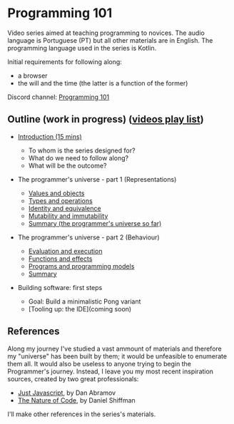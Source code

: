 # Programming 101

Video series aimed at teaching programming to novices. The audio language is Portuguese (PT) but all other materials are in English.
The programming language used in the series is Kotlin.

Initial requirements for following along: 
* a browser
* the will and the time (the latter is a function of the former)

Discord channel: [Programming 101](https://discord.gg/dYgjGUG)

## Outline (work in progress) ([videos play list](https://www.youtube.com/playlist?list=PL8XxoCaL3dBiJ_djQKKbbI4uN081F7Sgw))

* [Introduction (15 mins)](sessions/00-introduction.md)
  * To whom is the series designed for?
  * What do we need to follow along?
  * What will be the outcome?

* The programmer's universe - part 1 (Representations)
  * [Values and objects](sessions/01-values-and-objects.md)
  * [Types and operations](sessions/02-types-and-operations.md)
  * [Identity and equivalence](sessions/03-identity-and-equivalence.md)
  * [Mutability and immutability](sessions/04-mutability-and-immutability.md)
  * [Summary (the programmer's universe so far)](sessions/05-summary-data.md)

* The programmer's universe - part 2 (Behaviour)
  * [Evaluation and execution](sessions/06-evaluation-and-execution.md)
  * [Functions and effects](sessions/07-functions-and-effects.md)
  * [Programs and programming models](sessions/08-programs-and-programming_models.md)
  * [Summary](sessions/09-summary-the-programmer-universe.md)

* Building software: first steps
  * Goal: Build a minimalistic Pong variant
  * [Tooling up: the IDE](coming soon)

## References
Along my journey I've studied a vast ammount of materials and therefore my "universe" has been built by them; it would be unfeasible to enumerate them all. It would also be useless to anyone trying to begin the Programmer's journey. Instead, I leave you my most recent inspiration sources, created by two great professionals: 
* [Just Javascript](https://justjavascript.com/), by Dan Abramov
* [The Nature of Code](https://www.youtube.com/user/shiffman/playlists?view=50&sort=dd&shelf_id=6), by Daniel Shiffman

I'll make other references in the series's materials.